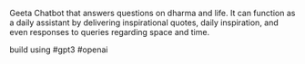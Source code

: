 Geeta Chatbot that answers questions on dharma and life. It can function as a daily assistant by delivering inspirational quotes, daily inspiration, and even responses to queries regarding space and time.

build using #gpt3 #openai 





